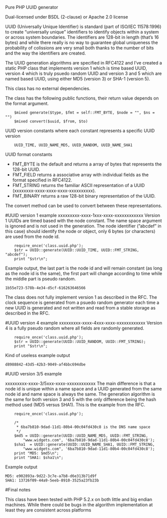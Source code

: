 Pure PHP UUID generator

Dual-licensed under BSDL (2-clause) or Apache 2.0 license 


UUID (Universally Unique Identifier) is standard (part of ISO/IEC 11578:1996) to create “universally unique” identifiers to identify objects within a system or across system boundaries. The identifiers are 128-bit in length (that’s 16 bytes) and while there really is no way to guarantee global uniqueness the probability of colissions are very small both thanks to the number of bits and the way the identifiers are created.

The UUID generation algorithms are specified in RFC4122 and I’ve created a static PHP class that implements version 1 which is time based UUID, version 4 which is truly psuedo random UUID and version 3 and 5 which are named based UUID, using either MD5 (version 3) or SHA-1 (version 5).

This class has no external dependencies.

The class has the following public functions, their return value depends on the format argument.

        $mixed generate($type, $fmt = self::FMT_BYTE, $node = "", $ns = "")
        $mixed convert($uuid, $from, $to)

UUID version constants where each constant represents a specific UUID version

        UUID_TIME, UUID_NAME_MD5, UUID_RANDOM, UUID_NAME_SHA1

UUID format constants

* FMT_BYTE is the default and returns a array of bytes that represents the 128-bit UUID.
* FMT_FIELD returns a associative array with individual fields as the format specified in RFC4122.
* FMT_STRING returns the familiar ASCII representation of a UUID (xxxxxxxx-xxxx-xxxx-xxxx-xxxxxxxxxx).
* FMT_BINARY returns a raw 128-bit binary representation of the UUID.

The convert method can be used to convert between these representations.

#UUID version 1 example
xxxxxxxxx-xxxx-1xxx-xxxx-xxxxxxxxxxxx
Version 1 UUIDs are timed based with the node constant. The name space argument is ignored and is not used in the generation. The node identifier (”abcdef” in this case) should identify the node or object, only 6 bytes (or characters) are used from the node id.

        require_once('class.uuid.php');
        $str = UUID::generate(UUID::UUID_TIME, UUID::FMT_STRING, "abcdef");
        print "$str\n";

Example output, the last part is the node id and will remain constant (as long as the node id is the same), the first part will change according to time while the middle part is pseudo random.

    1b55e723-578b-4e34-d5cf-616263646566

The class does not fully implement version 1 as described in the RFC. The clock sequence is generated from a psuedo random generator each time a new UUID is generated and not written and read from a stable storage as described in the RFC.

#UUID version 4 example
xxxxxxxxx-xxxx-4xxx-xxxx-xxxxxxxxxxxx
Version 4 is a fully pseudo random where all fields are randomly generated.

        require_once('class.uuid.php');
        $str = UUID::generate(UUID::UUID_RANDOM, UUID::FMT_STRING);
        print "$str\n";

Kind of useless example output

    d8988842-43d5-42b3-9049-af4bbc694dbe

#UUID version 3/5 example

xxxxxxxxx-xxxx-3/5xxx-xxxx-xxxxxxxxxxxx
The main difference is that a node id is unique within a name space and a UUID generated from the same node id and name space is always the same. The generation algorithm is the same for both version 3 and 5 with the only difference being the hash method used (MD5 versus SHA1).
This is the example from the RFC.

        require_once('class.uuid.php');

        /*
         * 6ba7b810-9dad-11d1-80b4-00c04fd430c8 is the DNS name space
         */
        $md5 = UUID::generate(UUID::UUID_NAME_MD5, UUID::FMT_STRING,
            "www.widgets.com", '6ba7b810-9dad-11d1-80b4-00c04fd430c8');
        $sha1  = UUID::generate(UUID::UUID_NAME_SHA1, UUID::FMT_STRING,
            "www.widgets.com", '6ba7b810-9dad-11d1-80b4-00c04fd430c8');
        print "MD5: $md5\n";
        print "SHA1: $sha1\n";

Example output

    MD5: e902893a-9d22-3c7e-a7b8-d6e313b71d9f
    SHA1: 13726f09-44a9-5eeb-8910-3525a23fb23b

#Final notes

This class have been tested with PHP 5.2.x on both little and big endian machines. While there could be bugs in the algorithm implementation at least they are consistent across platforms